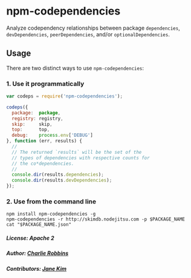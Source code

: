 # npm-codependencies

Analyze codependency relationships between package `dependencies`, `devDependencies`, `peerDependencies`, and/or `optionalDependencies`.

## Usage

There are two distinct ways to use `npm-codependencies`:

### 1. Use it programmatically

``` js
var codeps = require('npm-codependencies');

codeps({
  package:  package,
  registry: registry,
  skip:     skip,
  top:      top,
  debug:    process.env['DEBUG']
}, function (err, results) {
  //
  // The returned `results` will be the set of the
  // types of dependencies with respective counts for
  // the co*dependencies.
  //
  console.dir(results.dependencies);
  console.dir(results.devDependencies);
});
```

### 2. Use from the command line

```
npm install npm-codependencies -g
npm-codependencies -r http://skimdb.nodejitsu.com -p $PACKAGE_NAME
cat "$PACKAGE_NAME.json"
```

##### License: Apache 2
##### Author: [Charlie Robbins](https://github.com/indexzero)
##### Contributors: [Jane Kim](https://github.com/janecakemaster)
